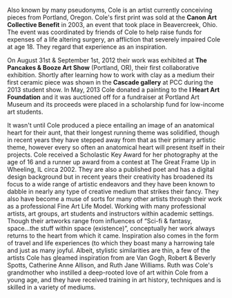 Also known by many pseudonyms, Cole is an artist currently conceiving pieces from Portland, Oregon.
Cole's first print was sold at the **Canon Art Collective Benefit** in 2003, an event that took place in Beavercreek, Ohio.
The event was coordinated by friends of Cole to help raise funds for expenses of a life altering surgery, an affliction that severely impaired Cole at age 18. They regard that experience as an inspiration.

On August 31st & September 1st, 2012 their work was exhibited at **The Pancakes & Booze Art Show** (Portland, OR), their first collaborative exhibition.
Shortly after learning how to work with clay as a medium their first ceramic piece was shown in the **Cascade gallery** at PCC during the 2013 student show.
In May, 2013 Cole donated a painting to the **I Heart Art Foundation** and it was auctioned off for a fundraiser at Portland Art Museum and its proceeds were placed in a scholarship fund for low-income art students.

It wasn't until Cole produced a piece entailing an image of an anatomical heart for their aunt, that their longest running theme was solidified, though in recent years they have stepped away from that as their primary artistic theme, however every so often an anatomical heart will present itself in their projects.
Cole received a Scholastic Key Award for her photography at the age of 16 and a runner up award from a contest at The Great Frame Up in Wheeling, IL circa 2002.
They are also a published poet and has a digital design background but in recent years their creativity has broadened its focus to a wide range of artistic endeavors and they have been known to dabble in nearly any type of creative medium that strikes their fancy. They also have become a muse of sorts for many other artists through their work as a professional Fine Art Life Model. Working with many professional artists, art groups, art students and instructors within academic settings.  
Though their artworks range from influences of “Sci-fi & fantasy, space...the stuff within space (existence)”, conceptually her work always returns to the heart from which it came.
Inspiration also comes in the form of travel and life experiences (to which they boast many a harrowing tale and just as many joyful.
Albeit, stylistic similarities are thin, a few of the artists Cole has gleamed inspiration from are Van Gogh, Robert & Beverly Spotts, Catherine Anne Allison, and Ruth Jane Williams. Ruth was Cole's grandmother who instilled a deep-rooted love of art within Cole from a young age, and they have received training in art history, techniques and is skilled in a variety of mediums.
